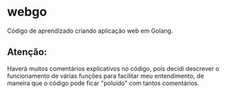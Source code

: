 # webgo
Código de aprendizado criando aplicação web em Golang.

## Atenção: ##

Haverá muitos comentários explicativos no código, pois decidi descrever o 
funcionamento de várias funções para facilitar meu entendimento, de maneira que 
o código pode ficar "poluído" com tantos comentários.
